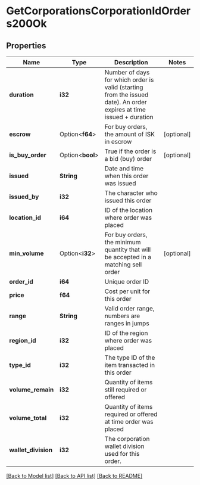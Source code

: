 # GetCorporationsCorporationIdOrders200Ok

## Properties

Name | Type | Description | Notes
------------ | ------------- | ------------- | -------------
**duration** | **i32** | Number of days for which order is valid (starting from the issued date). An order expires at time issued + duration | 
**escrow** | Option<**f64**> | For buy orders, the amount of ISK in escrow | [optional]
**is_buy_order** | Option<**bool**> | True if the order is a bid (buy) order | [optional]
**issued** | **String** | Date and time when this order was issued | 
**issued_by** | **i32** | The character who issued this order | 
**location_id** | **i64** | ID of the location where order was placed | 
**min_volume** | Option<**i32**> | For buy orders, the minimum quantity that will be accepted in a matching sell order | [optional]
**order_id** | **i64** | Unique order ID | 
**price** | **f64** | Cost per unit for this order | 
**range** | **String** | Valid order range, numbers are ranges in jumps | 
**region_id** | **i32** | ID of the region where order was placed | 
**type_id** | **i32** | The type ID of the item transacted in this order | 
**volume_remain** | **i32** | Quantity of items still required or offered | 
**volume_total** | **i32** | Quantity of items required or offered at time order was placed | 
**wallet_division** | **i32** | The corporation wallet division used for this order. | 

[[Back to Model list]](../README.md#documentation-for-models) [[Back to API list]](../README.md#documentation-for-api-endpoints) [[Back to README]](../README.md)


